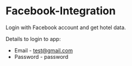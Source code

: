 # Facebook-Integration
Login with Facebook account and get hotel data.

Details to login to app: 
* Email - test@gmail.com
* Password - password
